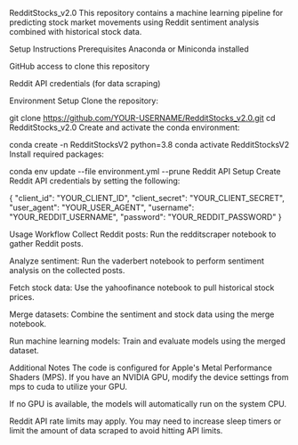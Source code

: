 RedditStocks_v2.0
This repository contains a machine learning pipeline for predicting stock market movements using Reddit sentiment analysis combined with historical stock data.

Setup Instructions
Prerequisites
Anaconda or Miniconda installed

GitHub access to clone this repository

Reddit API credentials (for data scraping)

Environment Setup
Clone the repository:


git clone https://github.com/YOUR-USERNAME/RedditStocks_v2.0.git
cd RedditStocks_v2.0
Create and activate the conda environment:

conda create -n RedditStocksV2 python=3.8
conda activate RedditStocksV2
Install required packages:


conda env update --file environment.yml --prune
Reddit API Setup
Create Reddit API credentials by setting the following:


{
  "client_id": "YOUR_CLIENT_ID",
  "client_secret": "YOUR_CLIENT_SECRET",
  "user_agent": "YOUR_USER_AGENT",
  "username": "YOUR_REDDIT_USERNAME",
  "password": "YOUR_REDDIT_PASSWORD"
}


Usage Workflow
Collect Reddit posts:
Run the redditscraper notebook to gather Reddit posts.

Analyze sentiment:
Run the vaderbert notebook to perform sentiment analysis on the collected posts.

Fetch stock data:
Use the yahoofinance notebook to pull historical stock prices.

Merge datasets:
Combine the sentiment and stock data using the merge notebook.

Run machine learning models:
Train and evaluate models using the merged dataset.

Additional Notes
The code is configured for Apple's Metal Performance Shaders (MPS).
If you have an NVIDIA GPU, modify the device settings from mps to cuda to utilize your GPU.

If no GPU is available, the models will automatically run on the system CPU.

Reddit API rate limits may apply.
You may need to increase sleep timers or limit the amount of data scraped to avoid hitting API limits.
